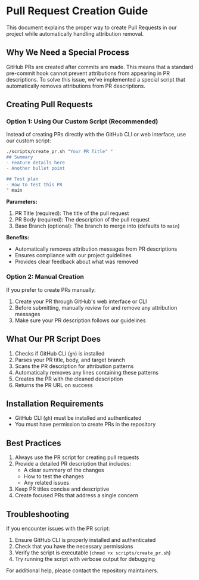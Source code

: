 # Pull Request Creation Guide

This document explains the proper way to create Pull Requests in our project while automatically handling attribution removal.

## Why We Need a Special Process

GitHub PRs are created after commits are made. This means that a standard pre-commit hook cannot prevent attributions from appearing in PR descriptions. To solve this issue, we've implemented a special script that automatically removes attributions from PR descriptions.

## Creating Pull Requests

### Option 1: Using Our Custom Script (Recommended)

Instead of creating PRs directly with the GitHub CLI or web interface, use our custom script:

```bash
./scripts/create_pr.sh "Your PR Title" "
## Summary
- Feature details here
- Another bullet point

## Test plan
- How to test this PR
" main
```

**Parameters:**
1. PR Title (required): The title of the pull request
2. PR Body (required): The description of the pull request
3. Base Branch (optional): The branch to merge into (defaults to `main`)

**Benefits:**
- Automatically removes attribution messages from PR descriptions
- Ensures compliance with our project guidelines
- Provides clear feedback about what was removed

### Option 2: Manual Creation

If you prefer to create PRs manually:

1. Create your PR through GitHub's web interface or CLI
2. Before submitting, manually review for and remove any attribution messages
3. Make sure your PR description follows our guidelines

## What Our PR Script Does

1. Checks if GitHub CLI (`gh`) is installed
2. Parses your PR title, body, and target branch
3. Scans the PR description for attribution patterns
4. Automatically removes any lines containing these patterns
5. Creates the PR with the cleaned description
6. Returns the PR URL on success

## Installation Requirements

- GitHub CLI (`gh`) must be installed and authenticated
- You must have permission to create PRs in the repository

## Best Practices

1. Always use the PR script for creating pull requests
2. Provide a detailed PR description that includes:
   - A clear summary of the changes
   - How to test the changes
   - Any related issues
3. Keep PR titles concise and descriptive
4. Create focused PRs that address a single concern

## Troubleshooting

If you encounter issues with the PR script:

1. Ensure GitHub CLI is properly installed and authenticated
2. Check that you have the necessary permissions
3. Verify the script is executable (`chmod +x scripts/create_pr.sh`)
4. Try running the script with verbose output for debugging

For additional help, please contact the repository maintainers.